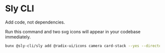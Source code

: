 # Sly CLI

Add code, not dependencies.

Run this command and two svg icons will appear in your codebase immediately.

```sh
bunx @sly-cli/sly add @radix-ui/icons camera card-stack --yes --directory ./icons
```
